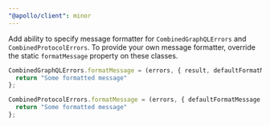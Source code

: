 ```yaml
---
"@apollo/client": minor
---
```


Add ability to specify message formatter for `CombinedGraphQLErrors` and `CombinedProtocolErrors`. To provide your own message formatter, override the static `formatMessage` property on these classes.

```ts
CombinedGraphQLErrors.formatMessage = (errors, { result, defaultFormatMessage }) => {
  return "Some formatted message"
};

CombinedProtocolErrors.formatMessage = (errors, { defaultFormatMessage }) => {
  return "Some formatted message"
};
```
